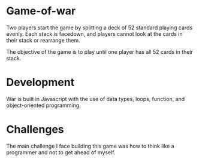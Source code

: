 # Game-of-war
Two players start the game by splitting a deck of 52 standard playing cards evenly. Each stack is facedown, and players cannot look at the cards in their stack or rearrange them.

The objective of the game is to play until one player has all 52 cards in their stack.

# Development 
War is built in Javascript with the use of data types, loops, function, and object-oriented programming.

# Challenges
The main challenge I face building this game was how to think like a programmer and not to get ahead of myself. 
